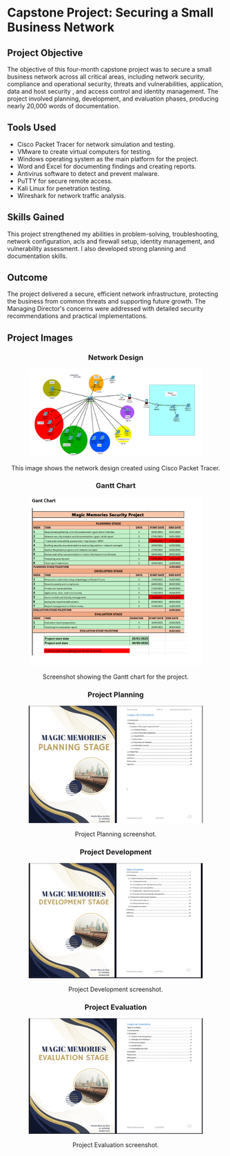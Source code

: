 <!DOCTYPE html>
<head>
</head>
<body>
<h1>Capstone Project: Securing a Small Business Network </h1>
  
<h2>Project Objective</h2>
<p>The objective of this four-month capstone project was to secure a small business network across all critical areas, including network security, compliance and operational security, threats and vulnerabilities, application, data and host security , and access control and identity management. The project involved planning, development, and evaluation phases, producing nearly 20,000 words of documentation.</p>

<h2>Tools Used</h2>
<ul>
    <li>Cisco Packet Tracer for network simulation and testing.</li>
    <li>VMware to create virtual computers for testing.</li>
    <li>Windows operating system as the main platform for the project.</li>
    <li>Word and Excel for documenting findings and creating reports.</li>
    <li>Antivirus software to detect and prevent malware.</li>
    <li>PuTTY for secure remote access.</li>
    <li>Kali Linux for penetration testing.</li>
    <li>Wireshark for network traffic analysis.</li>
</ul>

<h2>Skills Gained</h2>
<p>This project strengthened my abilities in problem-solving, troubleshooting, network configuration, acls and firewall setup, identity management, and vulnerability assessment. I also developed strong planning and documentation skills.</p>

<h2>Outcome</h2>
<p>The project delivered a secure, efficient network infrastructure, protecting the business from common threats and supporting future growth. The Managing Director's concerns were addressed with detailed security recommendations and practical implementations.</p>

<h2>Project Images</h2>

<div align="center">
    <h3>Network Design</h3>
    <img src="topology.png" alt="Network Design Diagram" height="80%" width="80%">
    <p>This image shows the network design created using Cisco Packet Tracer.</p>
</div>

<div align="center">
    <h3>Gantt Chart</h3>
    <img src="gantchart.png" alt="Gantt Chart" height="80%" width="80%">
    <p>Screenshot showing the Gantt chart for the project.</p>
</div>

<div align="center">
    <h3>Project Planning</h3>
    <img src="plan.png" alt="Project Planning" height="80%" width="80%">
    <p>Project Planning screenshot.</p>
</div>

<div align="center">
    <h3>Project Development</h3>
    <img src="dev.png" alt="Project Development" height="80%" width="80%">
    <p>Project Development screenshot.</p>
</div>

<div align="center">
    <h3>Project Evaluation</h3>
    <img src="evalua.png" alt="Project Evaluation" height="80%" width="80%">
    <p>Project Evaluation screenshot.</p>
</div>

</html>
